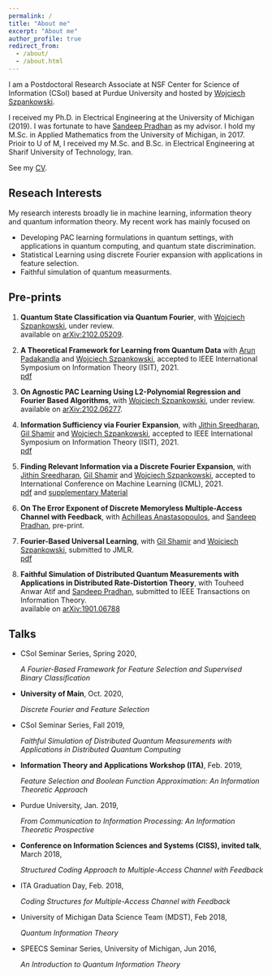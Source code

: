 ```yaml
---
permalink: /
title: "About me"
excerpt: "About me"
author_profile: true
redirect_from: 
  - /about/
  - /about.html
---
```


I am a Postdoctoral Research Associate at NSF Center for Science of Information (CSoI) based at Purdue University and hosted by [Wojciech Szpankowski](https://www.cs.purdue.edu/homes/spa/).

I received my Ph.D. in Electrical Engineering at the University of Michigan (2019). I was fortunate to have [Sandeep Pradhan](https://pradhan.engin.umich.edu/) as my advisor. 
I hold my M.Sc. in Applied Mathematics from the University of Michigan, in 2017. Prioir to U of M, I received my M.Sc. and B.Sc. in Electrical Engineering at Sharif University of Technology, Iran.

See my [CV](http://mohsenhdkh.github.io/files/cv.pdf).

## Reseach Interests
My research interests broadly lie in machine learning,  information theory and quantum information theory. My recent work has mainly focused on 
- Developing PAC learning formulations in quantum settings, with applications in quantum computing, and quantum state discrimination. 
- Statistical Learning using discrete Fourier expansion with applications in feature selection.
- Faithful simulation of quantum measurments. 

## Pre-prints


1. **Quantum State Classification via Quantum Fourier**, with [Wojciech Szpankowski](https://www.cs.purdue.edu/homes/spa/),
under review.\
  available on [arXiv:2102.05209](https://arxiv.org/abs/2102.05209).

1. **A Theoretical Framework for Learning from Quantum Data** with [Arun Padakandla](http://web.eecs.utk.edu/~arunpr/index.html) and [Wojciech Szpankowski](https://www.cs.purdue.edu/homes/spa/),
accepted to IEEE International Symposium on Information Theory (ISIT), 2021. \
[pdf](https://mohsenhdkh.github.io/files/ISITQuantum.pdf)

1. **On Agnostic PAC Learning Using L2-Polynomial Regression and Fourier Based Algorithms**, with [Wojciech Szpankowski](https://www.cs.purdue.edu/homes/spa/),
under review.\
  available on [arXiv:2102.06277](https://arxiv.org/abs/2102.06277).
  
1. **Information Sufficiency via Fourier Expansion**, with [Jithin Sreedharan](https://jithin-k-sreedharan.github.io/#), [Gil Shamir](https://research.google/people/GilShamir/) and [Wojciech Szpankowski](https://www.cs.purdue.edu/homes/spa/),
accepted to IEEE International Symposium on Information Theory (ISIT), 2021.\
[pdf](https://mohsenhdkh.github.io/files/ISITUnsupervised.pdf)


1. **Finding Relevant Information via a Discrete Fourier Expansion**, with [Jithin Sreedharan](https://jithin-k-sreedharan.github.io/#), [Gil Shamir](https://research.google/people/GilShamir/) and [Wojciech Szpankowski](https://www.cs.purdue.edu/homes/spa/),
accepted to International Conference on Machine Learning (ICML), 2021. \
[pdf](https://mohsenhdkh.github.io/files/ICML21_Fourier.pdf) and   [supplementary Material](https://mohsenhdkh.github.io/files/ICML21_Supp.pdf)

1. **On The Error Exponent of Discrete Memoryless Multiple-Access Channel with Feedback**, with [Achilleas Anastasopoulos](https://anastasopoulos.engin.umich.edu/), and  [Sandeep Pradhan](https://pradhan.engin.umich.edu/),
pre-print. 

1. **Fourier-Based Universal Learning**, with [Gil Shamir](https://research.google/people/GilShamir/) and [Wojciech Szpankowski](https://www.cs.purdue.edu/homes/spa/),
submitted to JMLR.\
[pdf](https://mohsenhdkh.github.io/files/JMR_Fourier.pdf)


1. **Faithful Simulation of Distributed Quantum Measurements with Applications in Distributed Rate-Distortion Theory**, with Touheed Anwar Atif and [Sandeep Pradhan](https://pradhan.engin.umich.edu/),
submitted to IEEE Transactions on Information Theory.\
available on [arXiv:1901.06788](https://arxiv.org/abs/1901.06788)





## Talks

- CSoI Seminar Series, Spring 2020,

  *A Fourier-Based Framework for Feature Selection and Supervised Binary Classification*

- **University of Main**, Oct. 2020,

   *Discrete Fourier and Feature Selection*
 
- CSoI Seminar Series, Fall 2019,

   *Faithful Simulation of Distributed Quantum Measurements with Applications in Distributed Quantum Computing*
   
- **Information Theory and Applications Workshop (ITA)**, Feb. 2019,

    *Feature Selection and Boolean Function Approximation: An Information Theoretic Approach*
- Purdue University, Jan. 2019,

    *From Communication to Information Processing: An Information Theoretic Prospective*
    
- **Conference on Information Sciences and Systems (CISS), invited talk**, March 2018,

   *Structured Coding Approach to Multiple-Access Channel with Feedback*
   
- ITA Graduation Day, Feb. 2018,

    *Coding Structures for Multiple-Access Channel with Feedback*
- University of Michigan Data Science Team (MDST), Feb 2018,

     *Quantum Information Theory*
     
- SPEECS Seminar Series, University of Michigan, Jun 2016,

   *An Introduction to Quantum Information Theory*









